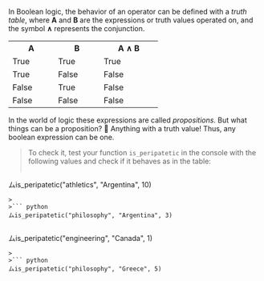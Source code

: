 In Boolean logic, the behavior of an operator can be defined with a _truth table_, where **A** and **B** are the expressions or truth values operated on, and the symbol **∧** represents the conjunction.

<table class="table table-striped table-bordered table-condensed text-center">
  <tr>
	<th class ="text-center" style="width: 75px">A</th>
	<th class ="text-center" style="width: 75px">B</th>
	<th class ="text-center" style="width: 100px">A ∧ B</th>
  </tr>
  <tr>
	<td>True</td>
	<td>True</td>
	<td>True</td>
  </tr>
  <tr>
	<td>True</td>
	<td>False</td>
	<td>False</td>
  </tr>
  <tr>
	<td>False</td>
	<td>True</td>
	<td>False</td>
  </tr>
  <tr>
	<td>False</td>
	<td>False</td>
	<td>False</td>
  </tr>
</table>

In the world of logic these expressions are called _propositions_. But what things can be a proposition? :thought_balloon: Anything with a truth value! Thus, any boolean expression can be one.

> To check it, test your function `is_peripatetic` in the console with the following values and check if it behaves as in the table:
>
>``` python
ムis_peripatetic("athletics", "Argentina", 10)
```
>
>``` python
ムis_peripatetic("philosophy", "Argentina", 3)
```
>
>``` python
ムis_peripatetic("engineering", "Canada", 1)
```
>
>``` python
ムis_peripatetic("philosophy", "Greece", 5)
```
